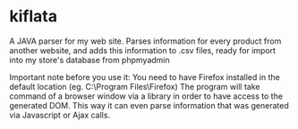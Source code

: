 kiflata
=======

A JAVA parser for my web site. Parses information for every product from another website, and adds this information to .csv files, ready for import into my store's database from phpmyadmin

Important note before you use it: You need to have Firefox installed in the default location (eg. C:\Program Files\Firefox)
The program will take command of a browser window via a library in order to have access to the generated DOM. This way it can even parse information that was generated via Javascript or Ajax calls.